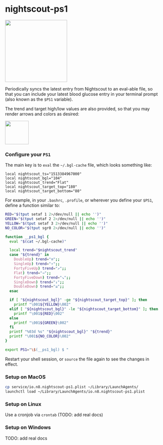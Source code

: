 # nightscout-ps1

<img width="203" src="https://user-images.githubusercontent.com/71256/34065499-21048488-e1b7-11e7-985e-e2c08c3d3642.png">

Periodically syncs the latest entry from Nightscout to an eval-able file,
so that you can include your latest blood glucose entry in your terminal
prompt (also known as the `$PS1` variable).

The trend and target high/low values are also provided, so that you may
render arrows and colors as desired:

<img width="77" src="https://user-images.githubusercontent.com/71256/34065696-98696f46-e1b9-11e7-9e7e-b59386fc8bcf.png">

### Configure your `PS1`

The main key is to `eval` the `~/.bgl-cache` file, which looks something like:

```
local nightscout_ts="1513384967000"
local nightscout_bgl="104"
local nightscout_trend="Flat"
local nightscout_target_top="180"
local nightscout_target_bottom="80"
```

For example, in your `.bashrc`, `.profile`, or wherever you define your
`$PS1`, define a function similar to:

```bash
RED="$(tput setaf 1 2>/dev/null || echo '')"
GREEN="$(tput setaf 2 2>/dev/null || echo '')"
YELLOW="$(tput setaf 3 2>/dev/null || echo '')"
NO_COLOR="$(tput sgr0 2>/dev/null || echo '')"

function __ps1_bgl {
  eval "$(cat ~/.bgl-cache)"

  local trend="$nightscout_trend"
  case "${trend}" in
    DoubleUp) trend="⇈";;
    SingleUp) trend="↑";;
    FortyFiveUp) trend="↗";;
    Flat) trend="→";;
    FortyFiveDown) trend="↘";;
    SingleDown) trend="↓";;
    DoubleDown) trend="⇊";;
  esac

  if [ "${nightscout_bgl}" -ge "${nightscout_target_top}" ]; then
    printf "\001${YELLOW}\002"
  elif [ "${nightscout_bgl}" -le "${nightscout_target_bottom}" ]; then
    printf "\001${RED}\002"
  else
    printf "\001${GREEN}\002"
  fi
  printf "%03d %s" "${nightscout_bgl}" "${trend}"
  printf "\001${NO_COLOR}\002"
}

export PS1="\$(__ps1_bgl) $ "
```

Restart your shell session, or `source` the file again to see the changes
in effect.


### Setup on MacOS

```bash
cp service/io.n8.nightscout-ps1.plist ~/Library/LaunchAgents/
launchctl load ~/Library/LaunchAgents/io.n8.nightscout-ps1.plist
```


### Setup on Linux

Use a cronjob via `crontab` (TODO: add real docs)


### Setup on Windows

TODO: add real docs
